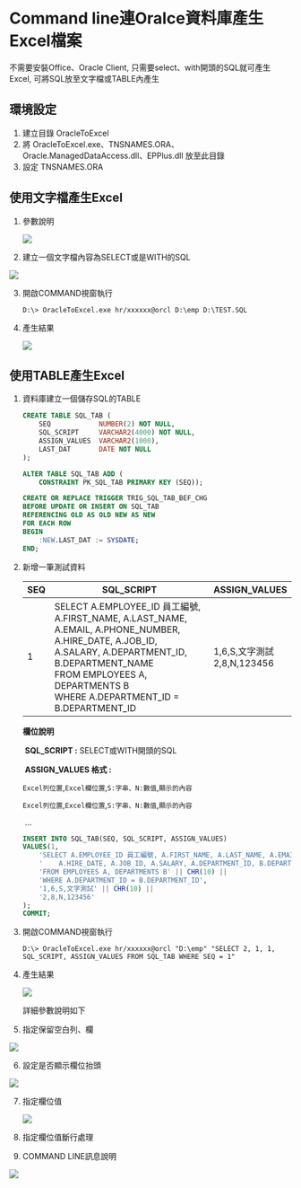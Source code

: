# Command line連Oralce資料庫產生Excel檔案

不需要安裝Office、Oracle Client, 只需要select、with開頭的SQL就可產生Excel, 可將SQL放至文字檔或TABLE內產生



## **環境設定**

1. 建立目錄 OracleToExcel
2. 將 OracleToExcel.exe、TNSNAMES.ORA、Oracle.ManagedDataAccess.dll、EPPlus.dll 放至此目錄
3. 設定 TNSNAMES.ORA



## **使用文字檔產生Excel**

1. 參數說明

   ![](images\1-1.jpg)

   

2. 建立一個文字檔內容為SELECT或是WITH的SQL

![](images\1-2.jpg)



3. 開啟COMMAND視窗執行

   ```shell
   D:\> OracleToExcel.exe hr/xxxxxx@orcl D:\emp D:\TEST.SQL
   ```

   

4. 產生結果

   ![](images\1-3.jpg)



## **使用TABLE產生Excel**

 1. 資料庫建立一個儲存SQL的TABLE

    ```sql
    CREATE TABLE SQL_TAB (
        SEQ            NUMBER(2) NOT NULL,
        SQL_SCRIPT     VARCHAR2(4000) NOT NULL,
        ASSIGN_VALUES  VARCHAR2(1000),
        LAST_DAT       DATE NOT NULL
    );
    
    ALTER TABLE SQL_TAB ADD (
        CONSTRAINT PK_SQL_TAB PRIMARY KEY (SEQ));
    
    CREATE OR REPLACE TRIGGER TRIG_SQL_TAB_BEF_CHG
    BEFORE UPDATE OR INSERT ON SQL_TAB
    REFERENCING OLD AS OLD NEW AS NEW
    FOR EACH ROW
    BEGIN
        :NEW.LAST_DAT := SYSDATE;
    END;
    ```

    

 2. 新增一筆測試資料

    | SEQ  | SQL_SCRIPT                                                   | ASSIGN_VALUES                    |
    | ---- | ------------------------------------------------------------ | -------------------------------- |
    | 1    | SELECT A.EMPLOYEE_ID 員工編號, A.FIRST_NAME, A.LAST_NAME, A.EMAIL, A.PHONE_NUMBER,<br/>    A.HIRE_DATE, A.JOB_ID, A.SALARY, A.DEPARTMENT_ID, B.DEPARTMENT_NAME<br/>FROM EMPLOYEES A, DEPARTMENTS B<br/>WHERE A.DEPARTMENT_ID = B.DEPARTMENT_ID | 1,6,S,文字測試<br />2,8,N,123456 |

    **欄位說明**

    ​    **SQL_SCRIPT :** SELECT或WITH開頭的SQL

    ​    **ASSIGN_VALUES 格式 :** 

    ​        `Excel列位置`,`Excel欄位置`,`S:字串、N:數值`,`顯示的內容`

    ​        `Excel列位置`,`Excel欄位置`,`S:字串、N:數值`,`顯示的內容`

    ​        ...

    

    ```sql
    INSERT INTO SQL_TAB(SEQ, SQL_SCRIPT, ASSIGN_VALUES)
    VALUES(1,
        'SELECT A.EMPLOYEE_ID 員工編號, A.FIRST_NAME, A.LAST_NAME, A.EMAIL, A.PHONE_NUMBER,' || CHR(10) ||
        '    A.HIRE_DATE, A.JOB_ID, A.SALARY, A.DEPARTMENT_ID, B.DEPARTMENT_NAME' || CHR(10) ||
        'FROM EMPLOYEES A, DEPARTMENTS B' || CHR(10) ||
        'WHERE A.DEPARTMENT_ID = B.DEPARTMENT_ID',
        '1,6,S,文字測試' || CHR(10) ||
        '2,8,N,123456'
    );
    COMMIT;
    ```

    

 3. 開啟COMMAND視窗執行

    ```shell
    D:\> OracleToExcel.exe hr/xxxxxx@orcl "D:\emp" "SELECT 2, 1, 1, SQL_SCRIPT, ASSIGN_VALUES FROM SQL_TAB WHERE SEQ = 1"
    ```

    

4. 產生結果

   ![](images\2-1.jpg)

   

   詳細參數說明如下

   

5. 指定保留空白列、欄

![](images\2-2.jpg)



6. 設定是否顯示欄位抬頭

![](images\2-3.jpg)

7. 指定欄位值

   ![](images\2-4.jpg)

   

8. 指定欄位值斷行處理

   

9. COMMAND LINE訊息說明

![](images\2-5.jpg)





